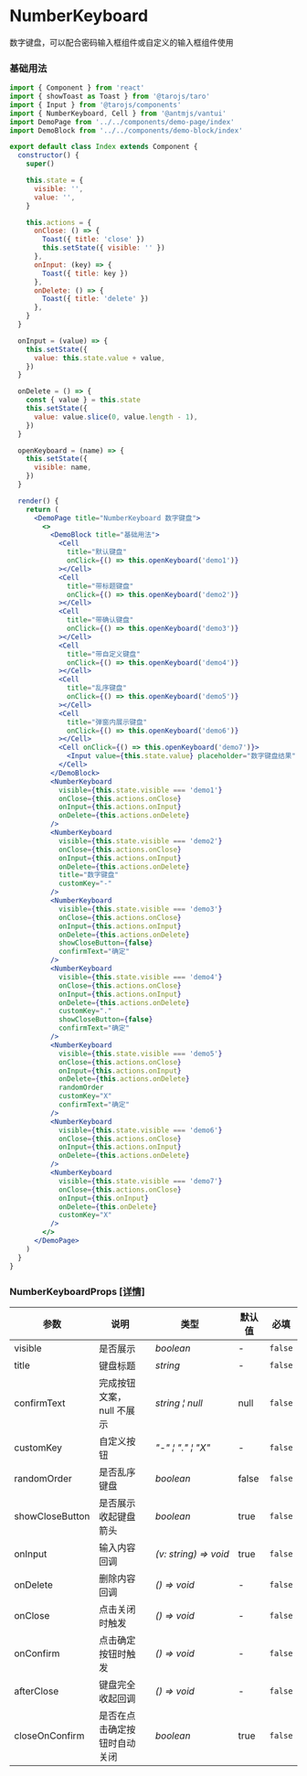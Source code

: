 # NumberKeyboard

数字键盘，可以配合密码输入框组件或自定义的输入框组件使用

### 基础用法

```jsx
import { Component } from 'react'
import { showToast as Toast } from '@tarojs/taro'
import { Input } from '@tarojs/components'
import { NumberKeyboard, Cell } from '@antmjs/vantui'
import DemoPage from '../../components/demo-page/index'
import DemoBlock from '../../components/demo-block/index'

export default class Index extends Component {
  constructor() {
    super()

    this.state = {
      visible: '',
      value: '',
    }

    this.actions = {
      onClose: () => {
        Toast({ title: 'close' })
        this.setState({ visible: '' })
      },
      onInput: (key) => {
        Toast({ title: key })
      },
      onDelete: () => {
        Toast({ title: 'delete' })
      },
    }
  }

  onInput = (value) => {
    this.setState({
      value: this.state.value + value,
    })
  }

  onDelete = () => {
    const { value } = this.state
    this.setState({
      value: value.slice(0, value.length - 1),
    })
  }

  openKeyboard = (name) => {
    this.setState({
      visible: name,
    })
  }

  render() {
    return (
      <DemoPage title="NumberKeyboard 数字键盘">
        <>
          <DemoBlock title="基础用法">
            <Cell
              title="默认键盘"
              onClick={() => this.openKeyboard('demo1')}
            ></Cell>
            <Cell
              title="带标题键盘"
              onClick={() => this.openKeyboard('demo2')}
            ></Cell>
            <Cell
              title="带确认键盘"
              onClick={() => this.openKeyboard('demo3')}
            ></Cell>
            <Cell
              title="带自定义键盘"
              onClick={() => this.openKeyboard('demo4')}
            ></Cell>
            <Cell
              title="乱序键盘"
              onClick={() => this.openKeyboard('demo5')}
            ></Cell>
            <Cell
              title="弹窗内展示键盘"
              onClick={() => this.openKeyboard('demo6')}
            ></Cell>
            <Cell onClick={() => this.openKeyboard('demo7')}>
              <Input value={this.state.value} placeholder="数字键盘结果" />
            </Cell>
          </DemoBlock>
          <NumberKeyboard
            visible={this.state.visible === 'demo1'}
            onClose={this.actions.onClose}
            onInput={this.actions.onInput}
            onDelete={this.actions.onDelete}
          />
          <NumberKeyboard
            visible={this.state.visible === 'demo2'}
            onClose={this.actions.onClose}
            onInput={this.actions.onInput}
            onDelete={this.actions.onDelete}
            title="数字键盘"
            customKey="-"
          />
          <NumberKeyboard
            visible={this.state.visible === 'demo3'}
            onClose={this.actions.onClose}
            onInput={this.actions.onInput}
            onDelete={this.actions.onDelete}
            showCloseButton={false}
            confirmText="确定"
          />
          <NumberKeyboard
            visible={this.state.visible === 'demo4'}
            onClose={this.actions.onClose}
            onInput={this.actions.onInput}
            onDelete={this.actions.onDelete}
            customKey="."
            showCloseButton={false}
            confirmText="确定"
          />
          <NumberKeyboard
            visible={this.state.visible === 'demo5'}
            onClose={this.actions.onClose}
            onInput={this.actions.onInput}
            onDelete={this.actions.onDelete}
            randomOrder
            customKey="X"
            confirmText="确定"
          />
          <NumberKeyboard
            visible={this.state.visible === 'demo6'}
            onClose={this.actions.onClose}
            onInput={this.actions.onInput}
            onDelete={this.actions.onDelete}
          />
          <NumberKeyboard
            visible={this.state.visible === 'demo7'}
            onClose={this.actions.onClose}
            onInput={this.onInput}
            onDelete={this.onDelete}
            customKey="X"
          />
        </>
      </DemoPage>
    )
  }
}


```
### NumberKeyboardProps [[详情]](https://github.com/AntmJS/vantui/tree/main/packages/vantui/types/number-keyboard.d.ts)   

| 参数 | 说明 | 类型 | 默认值 | 必填 |
| --- | --- | --- | --- | --- |
| visible | 是否展示 | _&nbsp;&nbsp;boolean<br/>_ | - | `false` |
| title | 键盘标题 | _&nbsp;&nbsp;string<br/>_ | - | `false` |
| confirmText | 完成按钮文案，null 不展示 | _&nbsp;&nbsp;string&nbsp;&brvbar;&nbsp;null<br/>_ | null | `false` |
| customKey | 自定义按钮 | _&nbsp;&nbsp;"-"&nbsp;&brvbar;&nbsp;"."&nbsp;&brvbar;&nbsp;"X"<br/>_ | - | `false` |
| randomOrder | 是否乱序键盘 | _&nbsp;&nbsp;boolean<br/>_ | false | `false` |
| showCloseButton | 是否展示收起键盘箭头 | _&nbsp;&nbsp;boolean<br/>_ | true | `false` |
| onInput | 输入内容回调 | _&nbsp;&nbsp;(v:&nbsp;string)&nbsp;=>&nbsp;void<br/>_ | true | `false` |
| onDelete | 删除内容回调 | _&nbsp;&nbsp;()&nbsp;=>&nbsp;void<br/>_ | - | `false` |
| onClose | 点击关闭时触发 | _&nbsp;&nbsp;()&nbsp;=>&nbsp;void<br/>_ | - | `false` |
| onConfirm | 点击确定按钮时触发 | _&nbsp;&nbsp;()&nbsp;=>&nbsp;void<br/>_ | - | `false` |
| afterClose | 键盘完全收起回调 | _&nbsp;&nbsp;()&nbsp;=>&nbsp;void<br/>_ | - | `false` |
| closeOnConfirm | 是否在点击确定按钮时自动关闭 | _&nbsp;&nbsp;boolean<br/>_ | true | `false` |

